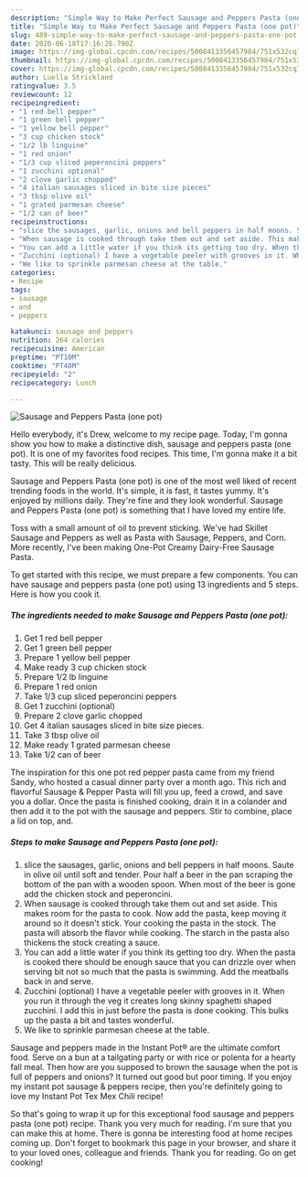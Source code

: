 ```yaml
---
description: "Simple Way to Make Perfect Sausage and Peppers Pasta (one pot)"
title: "Simple Way to Make Perfect Sausage and Peppers Pasta (one pot)"
slug: 489-simple-way-to-make-perfect-sausage-and-peppers-pasta-one-pot
date: 2020-06-18T17:16:26.790Z
image: https://img-global.cpcdn.com/recipes/5008413356457984/751x532cq70/sausage-and-peppers-pasta-one-pot-recipe-main-photo.jpg
thumbnail: https://img-global.cpcdn.com/recipes/5008413356457984/751x532cq70/sausage-and-peppers-pasta-one-pot-recipe-main-photo.jpg
cover: https://img-global.cpcdn.com/recipes/5008413356457984/751x532cq70/sausage-and-peppers-pasta-one-pot-recipe-main-photo.jpg
author: Luella Strickland
ratingvalue: 3.5
reviewcount: 12
recipeingredient:
- "1 red bell pepper"
- "1 green bell pepper"
- "1 yellow bell pepper"
- "3 cup chicken stock"
- "1/2 lb linguine"
- "1 red onion"
- "1/3 cup sliced peperoncini peppers"
- "1 zucchini optional"
- "2 clove garlic chopped"
- "4 italian sausages sliced in bite size pieces"
- "3 tbsp olive oil"
- "1 grated parmesan cheese"
- "1/2 can of beer"
recipeinstructions:
- "slice the sausages, garlic, onions and bell peppers in half moons. Saute in olive oil until soft and tender. Pour half a beer in the pan scraping the bottom of the pan with a wooden spoon. When most of the beer is gone add the chicken stock and peperoncini."
- "When sausage is cooked through take them out and set aside. This makes room for the pasta to cook. Now add the pasta, keep moving it around so it doesn&#39;t stick. Your cooking the pasta in the stock. The pasta will absorb the flavor while cooking. The starch in the pasta also thickens the stock creating a sauce."
- "You can add a little water if you think its getting too dry. When the pasta is cooked there should be enough sauce that you can drizzle over when serving bit not so much that the pasta is swimming. Add the meatballs back in and serve."
- "Zucchini (optional) I have a vegetable peeler with grooves in it. When you run it through the veg it creates long skinny spaghetti shaped zucchini.  I add this in just before the pasta is done cooking. This bulks up the pasta a bit and tastes wonderful."
- "We like to sprinkle parmesan cheese at the table."
categories:
- Recipe
tags:
- sausage
- and
- peppers

katakunci: sausage and peppers 
nutrition: 264 calories
recipecuisine: American
preptime: "PT10M"
cooktime: "PT48M"
recipeyield: "2"
recipecategory: Lunch

---
```



![Sausage and Peppers Pasta (one pot)](https://img-global.cpcdn.com/recipes/5008413356457984/751x532cq70/sausage-and-peppers-pasta-one-pot-recipe-main-photo.jpg)

Hello everybody, it's Drew, welcome to my recipe page. Today, I'm gonna show you how to make a distinctive dish, sausage and peppers pasta (one pot). It is one of my favorites food recipes. This time, I'm gonna make it a bit tasty. This will be really delicious.

Sausage and Peppers Pasta (one pot) is one of the most well liked of recent trending foods in the world. It's simple, it is fast, it tastes yummy. It's enjoyed by millions daily. They're fine and they look wonderful. Sausage and Peppers Pasta (one pot) is something that I have loved my entire life.

Toss with a small amount of oil to prevent sticking. We&#39;ve had Skillet Sausage and Peppers as well as Pasta with Sausage, Peppers, and Corn. More recently, I&#39;ve been making One-Pot Creamy Dairy-Free Sausage Pasta.


To get started with this recipe, we must prepare a few components. You can have sausage and peppers pasta (one pot) using 13 ingredients and 5 steps. Here is how you cook it.

<!--inarticleads1-->

##### The ingredients needed to make Sausage and Peppers Pasta (one pot):

1. Get 1 red bell pepper
1. Get 1 green bell pepper
1. Prepare 1 yellow bell pepper
1. Make ready 3 cup chicken stock
1. Prepare 1/2 lb linguine
1. Prepare 1 red onion
1. Take 1/3 cup sliced peperoncini peppers
1. Get 1 zucchini (optional)
1. Prepare 2 clove garlic chopped
1. Get 4 italian sausages sliced in bite size pieces.
1. Take 3 tbsp olive oil
1. Make ready 1 grated parmesan cheese
1. Take 1/2 can of beer


The inspiration for this one pot red pepper pasta came from my friend Sandy, who hosted a casual dinner party over a month ago. This rich and flavorful Sausage &amp; Pepper Pasta will fill you up, feed a crowd, and save you a dollar. Once the pasta is finished cooking, drain it in a colander and then add it to the pot with the sausage and peppers. Stir to combine, place a lid on top, and. 

<!--inarticleads2-->

##### Steps to make Sausage and Peppers Pasta (one pot):

1. slice the sausages, garlic, onions and bell peppers in half moons. Saute in olive oil until soft and tender. Pour half a beer in the pan scraping the bottom of the pan with a wooden spoon. When most of the beer is gone add the chicken stock and peperoncini.
1. When sausage is cooked through take them out and set aside. This makes room for the pasta to cook. Now add the pasta, keep moving it around so it doesn&#39;t stick. Your cooking the pasta in the stock. The pasta will absorb the flavor while cooking. The starch in the pasta also thickens the stock creating a sauce.
1. You can add a little water if you think its getting too dry. When the pasta is cooked there should be enough sauce that you can drizzle over when serving bit not so much that the pasta is swimming. Add the meatballs back in and serve.
1. Zucchini (optional) I have a vegetable peeler with grooves in it. When you run it through the veg it creates long skinny spaghetti shaped zucchini.  I add this in just before the pasta is done cooking. This bulks up the pasta a bit and tastes wonderful.
1. We like to sprinkle parmesan cheese at the table.


Sausage and peppers made in the Instant Pot® are the ultimate comfort food. Serve on a bun at a tailgating party or with rice or polenta for a hearty fall meal. Then how are you supposed to brown the sausage when the pot is full of peppers and onions? It turned out good but poor timing. If you enjoy my instant pot sausage &amp; peppers recipe, then you&#39;re definitely going to love my Instant Pot Tex Mex Chili recipe! 

So that's going to wrap it up for this exceptional food sausage and peppers pasta (one pot) recipe. Thank you very much for reading. I'm sure that you can make this at home. There is gonna be interesting food at home recipes coming up. Don't forget to bookmark this page in your browser, and share it to your loved ones, colleague and friends. Thank you for reading. Go on get cooking!
